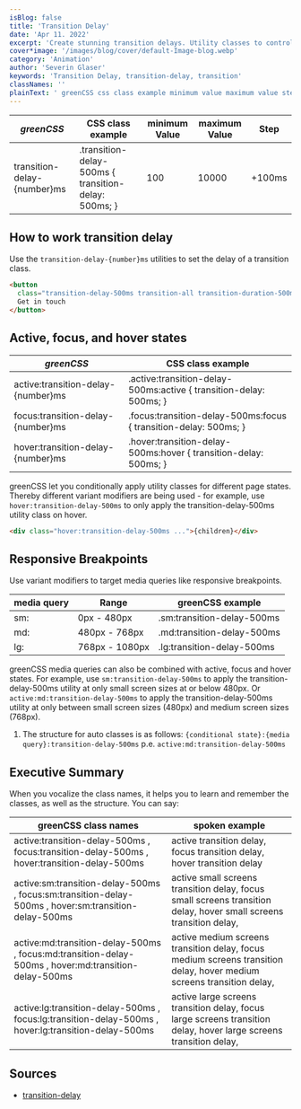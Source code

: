 ```yaml
---
isBlog: false
title: 'Transition Delay'
date: 'Apr 11. 2022'
excerpt: 'Create stunning transition delays. Utility classes to control the transition delay.'
cover*image: '/images/blog/cover/default-Image-blog.webp'
category: 'Animation'
author: 'Severin Glaser'
keywords: 'Transition Delay, transition-delay, transition'
classNames: ''
plainText: ' greenCSS css class example minimum value maximum value step transition-delay number ms transition-delay-500ms transition-delay: 500ms; 100 10000 +100ms how to work transition delay use the `transition-delay number ms` utilities to set the delay of a transition class  active focus and hover states greenCSS css class example active:transition-delay number ms active :transition-delay-500ms:active transition-delay: 500ms; focus:transition-delay number ms focus :transition-delay-500ms:focus transition-delay: 500ms; hover:transition-delay number ms hover :transition-delay-500ms:hover transition-delay: 500ms; greenCSS let you conditionally apply utility classes for different page states thereby different variant modifiers are being used for example use `hover:transition-delay-500ms` to only apply the transition-delay-500ms utility class on hover  responsive breakpoints use variant modifiers to target media queries like responsive breakpoints media query range greenCSS example sm: 0px 480px sm:transition-delay-500ms md: 480px 768px md:transition-delay-500ms lg: 768px 1080px lg:transition-delay-500ms greenCSS media queries can also be combined with active focus and hover states for example use `sm:transition-delay-500ms` to apply the transition-delay-500ms utility at only small screen sizes at or below 480px or `active:md:transition-delay-500ms` to apply the transition-delay-500ms utility at only between small screen sizes 480px and medium screen sizes 768px 1 the structure for auto classes is as follows: ` conditional state : media query :transition-delay-500ms` p e `active:md:transition-delay-500ms` executive summary when you vocalize the class names it helps you to learn and remember the classes as well as the structure you can say: greenCSS class names spoken example active:transition-delay-500ms focus:transition-delay-500ms hover:transition-delay-500ms active transition delay focus transition delay hover transition delay active:sm:transition-delay-500ms focus:sm:transition-delay-500ms hover:sm:transition-delay-500ms active small screens transition delay focus small screens transition delay hover small screens transition delay active:md:transition-delay-500ms focus:md:transition-delay-500ms hover:md:transition-delay-500ms active medium screens transition delay focus medium screens transition delay hover medium screens transition delay active:lg:transition-delay-500ms focus:lg:transition-delay-500ms hover:lg:transition-delay-500ms active large screens transition delay focus large screens transition delay hover large screens transition delay sources transition-delay https: developer mozilla org en-us docs web css transition-delay '
---
```


| _greenCSS_                  | CSS class example                                    | minimum Value | maximum Value | Step   |
| --------------------------- | ---------------------------------------------------- | ------------- | ------------- | ------ |
| transition-delay-{number}ms | .transition-delay-500ms { transition-delay: 500ms; } | 100           | 10000         | +100ms |

## How to work transition delay

Use the `transition-delay-{number}ms` utilities to set the delay of a transition class.

```html
<button
  class="transition-delay-500ms transition-all transition-duration-500ms outline-none bg-blue hover:bg-blue-5 active:bg-blue-3 focus:bg-blue-7 py-20px px-40px text-white text-15px font-900 rounded-50px">
  Get in touch
</button>
```

## Active, focus, and hover states

| _greenCSS_                         | CSS class example                                                   |
| ---------------------------------- | ------------------------------------------------------------------- |
| active:transition-delay-{number}ms | .active\:transition-delay-500ms:active { transition-delay: 500ms; } |
| focus:transition-delay-{number}ms  | .focus\:transition-delay-500ms:focus { transition-delay: 500ms; }   |
| hover:transition-delay-{number}ms  | .hover\:transition-delay-500ms:hover { transition-delay: 500ms; }   |

greenCSS let you conditionally apply utility classes for different page states. Thereby different variant modifiers are being used - for example, use `hover:transition-delay-500ms` to only apply the transition-delay-500ms utility class on hover.

```html
<div class="hover:transition-delay-500ms ...">{children}</div>
```

## Responsive Breakpoints

Use variant modifiers to target media queries like responsive breakpoints.

| media query | Range          | greenCSS example           |
| ----------- | -------------- | -------------------------- |
| sm:         | 0px - 480px    | .sm:transition-delay-500ms |
| md:         | 480px - 768px  | .md:transition-delay-500ms |
| lg:         | 768px - 1080px | .lg:transition-delay-500ms |

greenCSS media queries can also be combined with active, focus and hover states. For example, use `sm:transition-delay-500ms` to apply the transition-delay-500ms utility at only small screen sizes at or below 480px. Or `active:md:transition-delay-500ms` to apply the transition-delay-500ms utility at only between small screen sizes (480px) and medium screen sizes (768px).

1. The structure for auto classes is as follows: `{conditional state}:{media query}:transition-delay-500ms` p.e. `active:md:transition-delay-500ms`

## Executive Summary

When you vocalize the class names, it helps you to learn and remember the classes, as well as the structure. You can say:

| greenCSS class names                                                                                 | spoken example                                                                                                        |
| ---------------------------------------------------------------------------------------------------- | --------------------------------------------------------------------------------------------------------------------- |
| active:transition-delay-500ms , focus:transition-delay-500ms , hover:transition-delay-500ms          | active transition delay, focus transition delay, hover transition delay                                               |
| active:sm:transition-delay-500ms , focus:sm:transition-delay-500ms , hover:sm:transition-delay-500ms | active small screens transition delay, focus small screens transition delay, hover small screens transition delay,    |
| active:md:transition-delay-500ms , focus:md:transition-delay-500ms , hover:md:transition-delay-500ms | active medium screens transition delay, focus medium screens transition delay, hover medium screens transition delay, |
| active:lg:transition-delay-500ms , focus:lg:transition-delay-500ms , hover:lg:transition-delay-500ms | active large screens transition delay, focus large screens transition delay, hover large screens transition delay,    |

## Sources

- [transition-delay](https://developer.mozilla.org/en-US/docs/Web/CSS/transition-delay)
